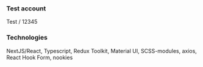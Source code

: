 ### Test account

Test / 12345

### Technologies

NextJS/React, Typescript, Redux Toolkit, Material UI, SCSS-modules, axios, React Hook Form, nookies
